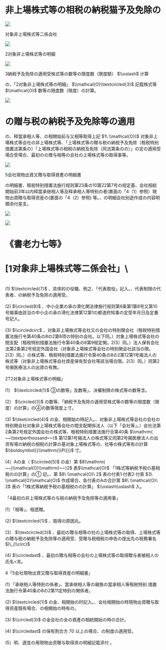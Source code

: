 # 非上場株式等の相税の納税猫予及免除の

![](https://www.nta.go.jp/tmp/67f80a88-e3a8-4fc4-99d5-a8df35a63193/images/758eb8240ac0b1a081728c4938c347ae93c84f14e7abf575d303b4227f32df95.jpg)

对象非上場株式等二係会社

![](https://www.nta.go.jp/tmp/67f80a88-e3a8-4fc4-99d5-a8df35a63193/images/6486f21abcc735fb9d97374fde0ac9645418eab170cbf824c367b1b9f2559505.jpg)

2对象非上場株式等の明細

![](https://www.nta.go.jp/tmp/67f80a88-e3a8-4fc4-99d5-a8df35a63193/images/0e7731e29c339a745d777ebfd29a6db1152fa370817b448fff9bff5b9cd2ef9e.jpg)

3納税予及免除の適用受株式等の数等の限度数（限度额） $\\oslash$ 计算

の、「2对象非上場株式等の明細」 $\\mathcal{O}\\textcircled{3}$ 記载株式等 $\\mathcal{O}$ 数等の限度数（限度）の計算。

![](https://www.nta.go.jp/tmp/67f80a88-e3a8-4fc4-99d5-a8df35a63193/images/ef7e18564a9eb4108502b6485e4ee35fcdb6fa92e4e7d537ba9f50d4a1e7bcec.jpg)

# の贈与税の納税予及免除等の適用

の、释當承相人等、の相開始前与又相等取得上記 $1\ \\mathcal{O})$ 对象非上場株式等会社の非上場株式等、「上場株式等の贈与税の納税予及免除（租税特别措置法第条の）「上場株式等の相税の納税及免除（同法第条のの）」の定の適用受場合受場合、最初のの赠与相等の会社の上場株式等の取得事等。

![](https://www.nta.go.jp/tmp/67f80a88-e3a8-4fc4-99d5-a8df35a63193/images/b6757ba4e2ef63f0ab0e40599381cc5b8404f5a87b5a45922e54aa3b24caaee7.jpg)

5会社現物出資又贈与取得資產の明細書

の明細書、租税特别措置法施行规则第23条の10第22第7号の规定基、会社相統開始前3年以内释當承继相人等及释承相人等特别の者(裹面の「4（1）参照）現物出資贈与取得资産の(裹面の「4（2）参照) 等。、の明細会社别途作成の内容明類添付差支。

![](https://www.nta.go.jp/tmp/67f80a88-e3a8-4fc4-99d5-a8df35a63193/images/10362733e7d827ae52a215fb9b656d55eae383e9425af0f6e9730bf95de4108e.jpg)

![](https://www.nta.go.jp/tmp/67f80a88-e3a8-4fc4-99d5-a8df35a63193/images/37f9c4ef6a61c33394e1ec916330ca72e8c03cd427b79345a3fc24c83357743d.jpg)

# 《書老力七等》

# \[1对象非上場株式等二係会社」\
\
(1) $\\textcircled{7}$ 、具体的の役職、例之、「代表取役」記入。、代表制限の代表者、の納税予及免除の適用受。\
\
(2) $\\circled{8}$ 、中小企業の承の滑化関法律施行规则第6条第1第8号又第10号揭事由該当の中小企の承の滑化法律第12第1の都道府知事の定受年月日及定番号記人。\
\
(3) $\\circledcirc$ 、对象非上場株式等会社又の会社の特别関会社（租税特别措置法施行令第40条の8の2第8项の特别の会社。以下同。）対象上場株式等会社の間支配（租税特别措置法施行令第40条の8第9规定関。2(3）同。）法人保有会社法第2条第2号规定外国会社（对象非上場株式等会社の特别関会社該当の限。2(3）同。）の株式等、租税特别措置法施行令第40条の8の2第12第1号揭法人の株式等（对象非上場株式等会社資産保有型会社等該当場合限。2(3）同。）同第2号揭医療法人の出資の有無。\
\
2T2对象非上場株式等の明細」\
\
(1） $\\textcircled{1}$ ③の数等」及数等」、决權制限の株式等の数等含。\
\
(2） $\\circled{3}$ の数等、「納税予及免除の適用受株式等の数等の限度数（限度）の計算」の④の数等限度上寸。\
\
(3) $\\textcircled{4}$ の金、相開始の時記入。、对象非上場株式等会社の会社の特别関会社对象非上場株式等会社の間支配関係法人（以下「会社等」。）会社法第2条第2号规定外国会社の株式等、租税特别措置法施行合第40条 $\\mathrm{ ~~\\textperthousand~~}$ 第12第1号揭法人の株式等又同第2号揭医療法人の出资有場の納税の相税の計算の基对象上場株式等の、社等の株式等有の計算 $\\boldsymbol{{\\mathrm{\\Pi}}}$ 寸。\
\
(4）Aの金（ $\\circled{5}$ の金）第 $8\\mathrm{ ~~}\\mathcal{O}\\mathrm{~~}2$ 表$\\mathcal{O}$ 「1株式等納税予税の基相税のの計算」の① 記。、第 $8\ \\mathcal{O}\ 2$ 表の付表1·付表2·付表 $3\ \\mathcal{O}\\mathcal{O}$ 作成場合、各付表のAの合計第 $8\ \\mathcal{O}\ 2$ 表の「1株式等納税予税の基相税のの計算」 $\\oslash\\oslash$ 入。\
\
「4最初の非上場株式等の与税の納税予及免除等の適用事」\
\
(1）「相等」、相遗贈。\
\
(2) $\\textcircled{1}$ 、取得の原因丸。\
\
(3） $\\textcircled{3}$ 、最初の贈与相等の社の上場株式等の取得、上場株式等の贈与税の納税予及免除等の適用受、受贈与税相税の申告の提出先の税務署名 $)\_{\\circ}$\
\
(4) $\\circledast$ 、最初の贈与相等の会社の上場株式等の取得贈与者被相人の氏名<龙。\
\
4「5会社現物出資又贈与取得資産の明細書」\
\
(1）「承继相人等特别の係者」、當承继相人等の親族の當承相人等租税特别 措置法施行令第40条の8の2第11定特别の関係者。\
\
(2) $\\textcircled{1}$ の金、相開始の时記入。、会社相開始の時現物出資贈与取得资産既有場合、の相開始の時有の。\
\
(3) $\\circled{3}$ の金会社の全の資產の相統開始の時の合計。\
\
(4) $\\circledast$ の保有割合方 $70%$ 以上の場合、の制度の適用受。\
\
(5）明、適宜の用現物出资贈与取得资の明細記载添付 。